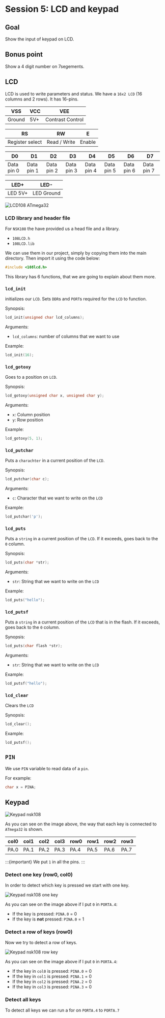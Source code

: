 # Session 5: LCD and keypad

## Goal

Show the input of keypad on LCD.

## Bonus point

Show a 4 digit number on 7segements.

## LCD

LCD is used to write parameters and status.
We have a `16x2 LCD` (16 columns and 2 rows).
It has 16-pins.

| VSS    | VCC | VEE              |
| ------ | --- | ---------------- |
| Ground | 5V+ | Contrast Control |


| RS              | RW           | E      |
| --------------- | ------------ | ------ |
| Register select | Read / Write | Enable |


| D0         | D1         | D2         | D3         | D4         | D5         | D6         | D7         |
| ---------- | ---------- | ---------- | ---------- | ---------- | ---------- | ---------- | ---------- |
| Data pin 0 | Data pin 1 | Data pin 2 | Data pin 3 | Data pin 4 | Data pin 5 | Data pin 6 | Data pin 7 |


| LED+    | LED-       |
| ------- | ---------- |
| LED 5V+ | LED Ground |

![LCD108 ATmega32](figures/lcd108_atmega32.jpg)

### LCD library and header file

For `NSK108` the have provided us a head file and a library.

* `108LCD.h`
* `108LCD.lib`

We can use them in our project, simply by copying them into
the main directory.
Then import it using the code below:

```c
#include <108lcd.h>
```

This library has 6 functions, that we are going to explain about them more.

### `lcd_init`

initializes our `LCD`.
Sets `DDR`s and `PORT`s required for the `LCD` to function.

Synopsis:

```c
lcd_init(unsigned char lcd_columns);
```

Arguments:

* `lcd_columns`: number of columns that we want to use

Example:

```c
lcd_init(16);
```

### `lcd_gotoxy`

Goes to a position on `LCD`.

Synopsis:

```c
lcd_gotoxy(unsigned char x, unsigned char y);
```

Arguments:

* `x`: Column position
* `y`: Row position

Example:

```c
lcd_gotoxy(5, 1);
```

### `lcd_putchar`

Puts a `charachter` in a current position of the `LCD`.

Synopsis:

```c
lcd_putchar(char c);
```

Arguments:

* `c`: Character that we want to write on the `LCD` 

Example:

```c
lcd_putchar('p');
```

### `lcd_puts`

Puts a `string` in a current position of the `LCD`.
If it exceeds, goes back to the `0` column.

Synopsis:

```c
lcd_puts(char *str);
```

Arguments:

* `str`: String that we want to write on the `LCD` 

Example:

```c
lcd_puts("hello");
```

### `lcd_putsf`


Puts a `string` in a current position of the `LCD` that is in the flash.
If it exceeds, goes back to the `0` column.

Synopsis:

```c
lcd_puts(char flash *str);
```

Arguments:

* `str`: String that we want to write on the `LCD` 

Example:

```c
lcd_putsf("hello");
```

### `lcd_clear`


Clears the `LCD`

Synopsis:

```c
lcd_clear();
```

Example:

```c
lcd_putsf();
```

## `PIN`

We use `PIN` variable to read data of a `pin`.

For example:

```c
char x = PINA;
```

## Keypad

![Keypad nsk108](figures/keypad_nsk108.jpg)

As you can see on the image above, the way that
each key is connected to `ATmega32` is shown.

| col0 | col1 | col2 | col3 | row0 | row1 | row2 | row3 |
| ---- | ---- | ---- | ---- | ---- | ---- | ---- | ---- |
| PA.0 | PA.1 | PA.2 | PA.3 | PA.4 | PA.5 | PA.6 | PA.7 |


:::{important}
We put `1` in all the pins.
:::

### Detect one key (row0, col0) 

In order to detect which key is pressed we start with one
key.

![Keypad nsk108 one key](figures/keypad_nsk108_1.jpg)

As you can see on the image above
if I put `0` in `PORTA.4`:
* If the key is pressed: `PINA.0` = 0
* If the key is **not** pressed: `PINA.0` = 1

### Detect a row of keys (row0)

Now we try to detect a row of keys.

![Keypad nsk108 row key](figures/keypad_nsk108_row_1.jpg)

As you can see on the image above
if I put `0` in `PORTA.4`:
* If the key in `col0` is pressed: `PINA.0` = 0
* If the key in `col1` is pressed: `PINA.1` = 0
* If the key in `col2` is pressed: `PINA.2` = 0
* If the key in `col3` is pressed: `PINA.3` = 0

### Detect all keys

To detect all keys we can run a for on 
`PORTA.4` to `PORTA.7`